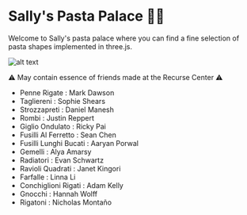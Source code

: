 # Sally's Pasta Palace :woman_cook:
Welcome to Sally's pasta palace where you can find a fine selection of pasta shapes implemented in three.js.

![alt text](https://github.com/kongsally/pasta/blob/main/media/pasta_pals_0.gif?raw=true)

:warning: May contain essence of friends made at the Recurse Center :warning:
- Penne Rigate : Mark Dawson
- Tagliereni : Sophie Shears
- Strozzapreti : Daniel Manesh
- Rombi : Justin Reppert
- Giglio Ondulato : Ricky Pai
- Fusilli Al Ferretto : Sean Chen
- Fusilli Lunghi Bucati : Aaryan Porwal
- Gemelli : Alya Amarsy
- Radiatori : Evan Schwartz
- Ravioli Quadrati : Janet Kingori
- Farfalle : Linna Li
- Conchiglioni Rigati : Adam Kelly
- Gnocchi : Hannah Wolff
- Rigatoni : Nicholas Montaño
